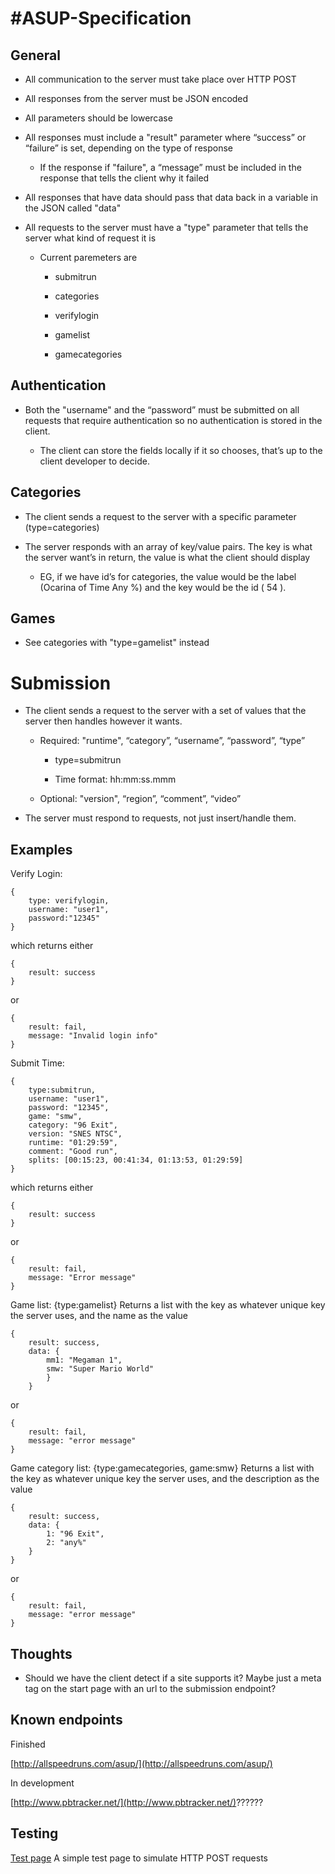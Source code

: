 #ASUP-Specification
===

## General

* All communication to the server must take place over HTTP POST

* All responses from the server must be JSON encoded

* All parameters should be lowercase

* All responses must include a "result" parameter where “success” or “failure” is set, depending on the type of response

    * If the response if "failure", a “message” must be included in the response that tells the client why it failed

* All responses that have data should pass that data back in a variable in the JSON called "data"

* All requests to the server must have a "type" parameter that tells the server what kind of request it is

    * Current paremeters are

        * submitrun

        * categories

        * verifylogin

        * gamelist

        * gamecategories

## Authentication

* Both the "username" and the “password” must be submitted on all requests that require authentication so no authentication is stored in the client.

    * The client can store the fields locally if it so chooses, that’s up to the client developer to decide.

## Categories

* The client sends a request to the server with a specific parameter (type=categories)

* The server responds with an array of key/value pairs. The key is what the server want’s in return, the value is what the client should display

    * EG, if we have id’s for categories, the value would be the label (Ocarina of Time Any %) and the key would be the id ( 54 ).

## Games

* See categories with "type=gamelist" instead

# Submission

* The client sends a request to the server with a set of values that the server then handles however it wants.

    * Required: "runtime", “category”, “username”, “password”, “type”

        * type=submitrun

        * Time format: hh:mm:ss.mmm

    * Optional: "version", “region”, “comment”, “video”

* The server must respond to requests, not just insert/handle them.

## Examples

Verify Login:

```
{
	type: verifylogin, 
	username: "user1", 
	password:"12345"
}
```

which returns either

```
{
	result: success 
} 
```

or 

```
{
    result: fail, 
    message: "Invalid login info"
}
```

Submit Time:

```
{
    type:submitrun, 
    username: "user1", 
    password: "12345", 
    game: "smw", 
    category: "96 Exit", 
    version: "SNES NTSC", 
    runtime: "01:29:59",
    comment: "Good run",
    splits: [00:15:23, 00:41:34, 01:13:53, 01:29:59] 
}
```
which returns either 

```
{
	result: success
} 
```
or 

```
{
	result: fail, 
	message: "Error message"	
}
```

Game list: {type:gamelist}
Returns a list with the key as whatever unique key the server uses, and the name as the value

```
{
	result: success, 
	data: {
		mm1: "Megaman 1", 
		smw: "Super Mario World"
		}
	}
```
or

```
{
	result: fail, 
	message: "error message"
}
```

Game category list: {type:gamecategories, game:smw}
Returns a list with the key as whatever unique key the server uses, and the description as the value

```
{
	result: success, 
	data: {
		1: "96 Exit", 
		2: "any%"
	}
}
```
or

```
{
	result: fail, 
	message: "error message"
}
```

## Thoughts

* Should we have the client detect if a site supports it? Maybe just a meta tag on the start page with an url to the submission endpoint?

## Known endpoints

Finished

[http://allspeedruns.com/asup/](http://allspeedruns.com/asup/)

In development

[http://www.pbtracker.net/](http://www.pbtracker.net/)??????

## Testing

[Test page](http://kokarn.com/assptest.php) A simple test page to simulate HTTP POST requests
